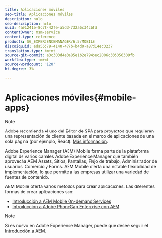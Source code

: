 ```yaml
---
title: Aplicaciones móviles
seo-title: Aplicaciones móviles
description: nulo
seo-description: nulo
uuid: 4a91241e-8c78-42fe-a5d3-732a6c34cbfd
contentOwner: msm-service
content-type: reference
products: SG_EXPERIENCEMANAGER/6.5/MOBILE
discoiquuid: eda55579-4140-477b-b4d0-a87d14ec3237
translation-type: tm+mt
source-git-commit: a3c303d4e3a85e1b2e794bec2006c335056309fb
workflow-type: tm+mt
source-wordcount: '120'
ht-degree: 3%

---
```



# Aplicaciones móviles{#mobile-apps}

>[!NOTE]
>
>Adobe recomienda el uso del Editor de SPA para proyectos que requieren una representación de cliente basada en el marco de aplicaciones de una sola página (por ejemplo, React). [Más información](/help/sites-developing/spa-overview.md).

Adobe Experience Manager (AEM) Mobile forma parte de la plataforma digital de varios canales Adobe Experience Manager que también aprovecha AEM Assets, Sitios, Pantallas, Flujo de trabajo, Administrador de usuarios, Comercio y Forms. AEM Mobile oferta una notable flexibilidad de implementación, lo que permite a las empresas utilizar una variedad de fuentes de contenido.

AEM Mobile oferta varios métodos para crear aplicaciones. Las diferentes formas de crear aplicaciones son:

* [Introducción a AEM Mobile On-demand Services](/help/mobile/mobile-apps-ondemand.md)
* [Introducción a Adobe PhoneGap Enterprise con AEM](/help/mobile/phonegap.md)

>[!NOTE]
>
>Si es nuevo en Adobe Experience Manager, puede que desee seguir el [Introducción a AEM](/help/sites-deploying/deploy.md).
